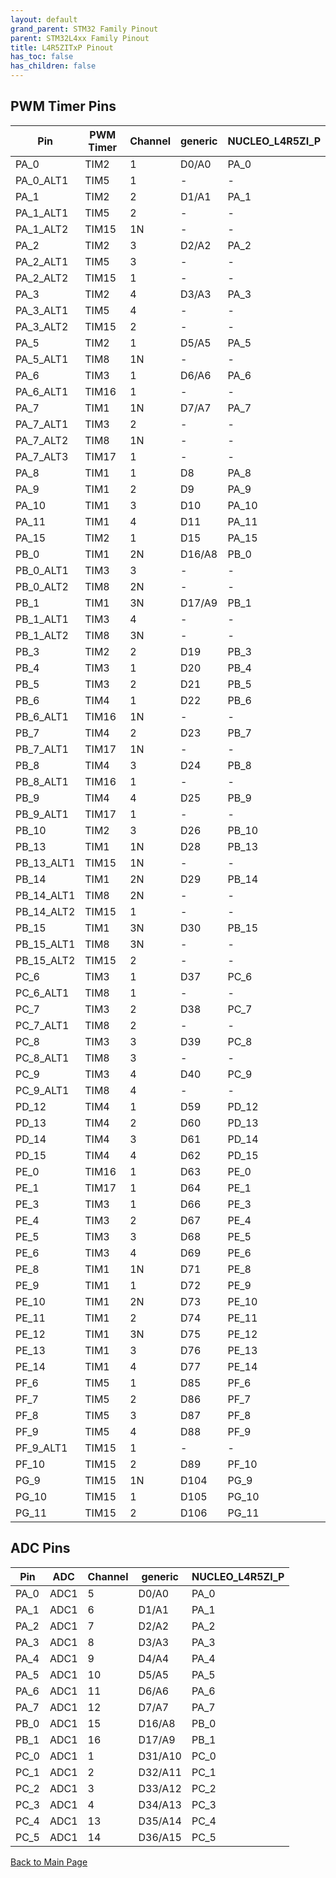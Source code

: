 ```yaml
---
layout: default
grand_parent: STM32 Family Pinout
parent: STM32L4xx Family Pinout
title: L4R5ZITxP Pinout
has_toc: false
has_children: false
---
```


## PWM Timer Pins

| Pin | PWM Timer | Channel | generic | NUCLEO_L4R5ZI_P |
| --- | --- | --- | --- | --- |
| PA_0 | TIM2 | 1 | D0/A0 | PA_0 |
| PA_0_ALT1 | TIM5 | 1 | - | - |
| PA_1 | TIM2 | 2 | D1/A1 | PA_1 |
| PA_1_ALT1 | TIM5 | 2 | - | - |
| PA_1_ALT2 | TIM15 | 1N | - | - |
| PA_2 | TIM2 | 3 | D2/A2 | PA_2 |
| PA_2_ALT1 | TIM5 | 3 | - | - |
| PA_2_ALT2 | TIM15 | 1 | - | - |
| PA_3 | TIM2 | 4 | D3/A3 | PA_3 |
| PA_3_ALT1 | TIM5 | 4 | - | - |
| PA_3_ALT2 | TIM15 | 2 | - | - |
| PA_5 | TIM2 | 1 | D5/A5 | PA_5 |
| PA_5_ALT1 | TIM8 | 1N | - | - |
| PA_6 | TIM3 | 1 | D6/A6 | PA_6 |
| PA_6_ALT1 | TIM16 | 1 | - | - |
| PA_7 | TIM1 | 1N | D7/A7 | PA_7 |
| PA_7_ALT1 | TIM3 | 2 | - | - |
| PA_7_ALT2 | TIM8 | 1N | - | - |
| PA_7_ALT3 | TIM17 | 1 | - | - |
| PA_8 | TIM1 | 1 | D8 | PA_8 |
| PA_9 | TIM1 | 2 | D9 | PA_9 |
| PA_10 | TIM1 | 3 | D10 | PA_10 |
| PA_11 | TIM1 | 4 | D11 | PA_11 |
| PA_15 | TIM2 | 1 | D15 | PA_15 |
| PB_0 | TIM1 | 2N | D16/A8 | PB_0 |
| PB_0_ALT1 | TIM3 | 3 | - | - |
| PB_0_ALT2 | TIM8 | 2N | - | - |
| PB_1 | TIM1 | 3N | D17/A9 | PB_1 |
| PB_1_ALT1 | TIM3 | 4 | - | - |
| PB_1_ALT2 | TIM8 | 3N | - | - |
| PB_3 | TIM2 | 2 | D19 | PB_3 |
| PB_4 | TIM3 | 1 | D20 | PB_4 |
| PB_5 | TIM3 | 2 | D21 | PB_5 |
| PB_6 | TIM4 | 1 | D22 | PB_6 |
| PB_6_ALT1 | TIM16 | 1N | - | - |
| PB_7 | TIM4 | 2 | D23 | PB_7 |
| PB_7_ALT1 | TIM17 | 1N | - | - |
| PB_8 | TIM4 | 3 | D24 | PB_8 |
| PB_8_ALT1 | TIM16 | 1 | - | - |
| PB_9 | TIM4 | 4 | D25 | PB_9 |
| PB_9_ALT1 | TIM17 | 1 | - | - |
| PB_10 | TIM2 | 3 | D26 | PB_10 |
| PB_13 | TIM1 | 1N | D28 | PB_13 |
| PB_13_ALT1 | TIM15 | 1N | - | - |
| PB_14 | TIM1 | 2N | D29 | PB_14 |
| PB_14_ALT1 | TIM8 | 2N | - | - |
| PB_14_ALT2 | TIM15 | 1 | - | - |
| PB_15 | TIM1 | 3N | D30 | PB_15 |
| PB_15_ALT1 | TIM8 | 3N | - | - |
| PB_15_ALT2 | TIM15 | 2 | - | - |
| PC_6 | TIM3 | 1 | D37 | PC_6 |
| PC_6_ALT1 | TIM8 | 1 | - | - |
| PC_7 | TIM3 | 2 | D38 | PC_7 |
| PC_7_ALT1 | TIM8 | 2 | - | - |
| PC_8 | TIM3 | 3 | D39 | PC_8 |
| PC_8_ALT1 | TIM8 | 3 | - | - |
| PC_9 | TIM3 | 4 | D40 | PC_9 |
| PC_9_ALT1 | TIM8 | 4 | - | - |
| PD_12 | TIM4 | 1 | D59 | PD_12 |
| PD_13 | TIM4 | 2 | D60 | PD_13 |
| PD_14 | TIM4 | 3 | D61 | PD_14 |
| PD_15 | TIM4 | 4 | D62 | PD_15 |
| PE_0 | TIM16 | 1 | D63 | PE_0 |
| PE_1 | TIM17 | 1 | D64 | PE_1 |
| PE_3 | TIM3 | 1 | D66 | PE_3 |
| PE_4 | TIM3 | 2 | D67 | PE_4 |
| PE_5 | TIM3 | 3 | D68 | PE_5 |
| PE_6 | TIM3 | 4 | D69 | PE_6 |
| PE_8 | TIM1 | 1N | D71 | PE_8 |
| PE_9 | TIM1 | 1 | D72 | PE_9 |
| PE_10 | TIM1 | 2N | D73 | PE_10 |
| PE_11 | TIM1 | 2 | D74 | PE_11 |
| PE_12 | TIM1 | 3N | D75 | PE_12 |
| PE_13 | TIM1 | 3 | D76 | PE_13 |
| PE_14 | TIM1 | 4 | D77 | PE_14 |
| PF_6 | TIM5 | 1 | D85 | PF_6 |
| PF_7 | TIM5 | 2 | D86 | PF_7 |
| PF_8 | TIM5 | 3 | D87 | PF_8 |
| PF_9 | TIM5 | 4 | D88 | PF_9 |
| PF_9_ALT1 | TIM15 | 1 | - | - |
| PF_10 | TIM15 | 2 | D89 | PF_10 |
| PG_9 | TIM15 | 1N | D104 | PG_9 |
| PG_10 | TIM15 | 1 | D105 | PG_10 |
| PG_11 | TIM15 | 2 | D106 | PG_11 |


## ADC Pins

| Pin | ADC | Channel | generic | NUCLEO_L4R5ZI_P |
| --- | --- | --- | --- | --- |
| PA_0 | ADC1 | 5 | D0/A0 | PA_0 |
| PA_1 | ADC1 | 6 | D1/A1 | PA_1 |
| PA_2 | ADC1 | 7 | D2/A2 | PA_2 |
| PA_3 | ADC1 | 8 | D3/A3 | PA_3 |
| PA_4 | ADC1 | 9 | D4/A4 | PA_4 |
| PA_5 | ADC1 | 10 | D5/A5 | PA_5 |
| PA_6 | ADC1 | 11 | D6/A6 | PA_6 |
| PA_7 | ADC1 | 12 | D7/A7 | PA_7 |
| PB_0 | ADC1 | 15 | D16/A8 | PB_0 |
| PB_1 | ADC1 | 16 | D17/A9 | PB_1 |
| PC_0 | ADC1 | 1 | D31/A10 | PC_0 |
| PC_1 | ADC1 | 2 | D32/A11 | PC_1 |
| PC_2 | ADC1 | 3 | D33/A12 | PC_2 |
| PC_3 | ADC1 | 4 | D34/A13 | PC_3 |
| PC_4 | ADC1 | 13 | D35/A14 | PC_4 |
| PC_5 | ADC1 | 14 | D36/A15 | PC_5 |


[Back to Main Page](../../)